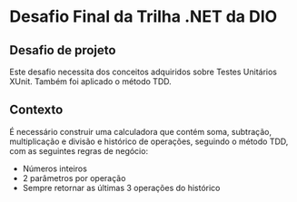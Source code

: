 # Desafio Final da Trilha .NET da DIO

## Desafio de projeto
Este desafio necessita dos conceitos adquiridos sobre Testes Unitários XUnit. Também foi aplicado o método TDD.

## Contexto
É necessário construir uma calculadora que contém soma, subtração, multiplicação e divisão e histórico de operações, seguindo o método TDD, com as seguintes regras de negócio:
- Números inteiros
- 2 parâmetros por operação
- Sempre retornar as últimas 3 operações do histórico
